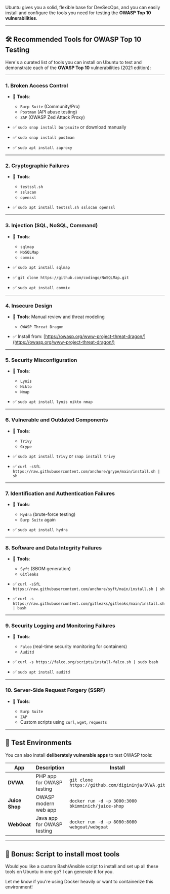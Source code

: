 Ubuntu gives you a solid, flexible base for DevSecOps, and you can easily install and configure the tools you need for testing the **OWASP Top 10 vulnerabilities**.

---

## 🛠️ Recommended Tools for OWASP Top 10 Testing

Here's a curated list of tools you can install on Ubuntu to test and demonstrate each of the **OWASP Top 10** vulnerabilities (2021 edition):

---

### **1. Broken Access Control**

* 🔧 **Tools**:

  * `Burp Suite` (Community/Pro)
  * `Postman` (API abuse testing)
  * `ZAP` (OWASP Zed Attack Proxy)
* ✅ `sudo snap install burpsuite` or download manually
* ✅ `sudo snap install postman`
* ✅ `sudo apt install zaproxy`

---

### **2. Cryptographic Failures**

* 🔧 **Tools**:

  * `testssl.sh`
  * `sslscan`
  * `openssl`
* ✅ `sudo apt install testssl.sh sslscan openssl`

---

### **3. Injection (SQL, NoSQL, Command)**

* 🔧 **Tools**:

  * `sqlmap`
  * `NoSQLMap`
  * `commix`
* ✅ `sudo apt install sqlmap`
* ✅ `git clone https://github.com/codingo/NoSQLMap.git`
* ✅ `sudo apt install commix`

---

### **4. Insecure Design**

* 🔧 **Tools**: Manual review and threat modeling

  * `OWASP Threat Dragon`
* ✅ Install from: [https://owasp.org/www-project-threat-dragon/](https://owasp.org/www-project-threat-dragon/)

---

### **5. Security Misconfiguration**

* 🔧 **Tools**:

  * `Lynis`
  * `Nikto`
  * `Nmap`
* ✅ `sudo apt install lynis nikto nmap`

---

### **6. Vulnerable and Outdated Components**

* 🔧 **Tools**:

  * `Trivy`
  * `Grype`
* ✅ `sudo apt install trivy` or `snap install trivy`
* ✅ `curl -sSfL https://raw.githubusercontent.com/anchore/grype/main/install.sh | sh`

---

### **7. Identification and Authentication Failures**

* 🔧 **Tools**:

  * `Hydra` (brute-force testing)
  * `Burp Suite` again
* ✅ `sudo apt install hydra`

---

### **8. Software and Data Integrity Failures**

* 🔧 **Tools**:

  * `Syft` (SBOM generation)
  * `Gitleaks`
* ✅ `curl -sSfL https://raw.githubusercontent.com/anchore/syft/main/install.sh | sh`
* ✅ `curl -s https://raw.githubusercontent.com/gitleaks/gitleaks/main/install.sh | bash`

---

### **9. Security Logging and Monitoring Failures**

* 🔧 **Tools**:

  * `Falco` (real-time security monitoring for containers)
  * `Auditd`
* ✅ `curl -s https://falco.org/scripts/install-falco.sh | sudo bash`
* ✅ `sudo apt install auditd`

---

### **10. Server-Side Request Forgery (SSRF)**

* 🔧 **Tools**:

  * `Burp Suite`
  * `ZAP`
  * Custom scripts using `curl`, `wget`, `requests`

---

## 🧪 Test Environments

You can also install **deliberately vulnerable apps** to test OWASP tools:

| App            | Description                | Install                                            |
| -------------- | -------------------------- | -------------------------------------------------- |
| **DVWA**       | PHP app for OWASP testing  | `git clone https://github.com/digininja/DVWA.git`  |
| **Juice Shop** | OWASP modern web app       | `docker run -d -p 3000:3000 bkimminich/juice-shop` |
| **WebGoat**    | Java app for OWASP testing | `docker run -d -p 8080:8080 webgoat/webgoat`       |

---

## 🧰 Bonus: Script to install most tools

Would you like a custom Bash/Ansible script to install and set up all these tools on Ubuntu in one go? I can generate it for you.

Let me know if you're using Docker heavily or want to containerize this environment!
